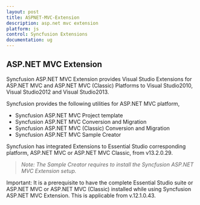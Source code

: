 ```yaml
---
layout: post
title: ASPNET-MVC-Extension
description: asp.net mvc extension
platform: js
control: Syncfusion Extensions
documentation: ug
---
```


## ASP.NET MVC Extension

Syncfusion ASP.NET MVC Extension provides Visual Studio Extensions for ASP.NET MVC and ASP.NET MVC (Classic) Platforms to Visual Studio2010, Visual Studio2012 and Visual Studio2013. 

Syncfusion provides the following utilities for ASP.NET MVC platform,

* Syncfusion ASP.NET MVC Project template
* Syncfusion ASP.NET MVC Conversion and Migration
* Syncfusion ASP.NET MVC (Classic) Conversion and Migration
* Syncfusion ASP.NET MVC Sample Creator

Syncfusion has integrated Extensions to Essential Studio corresponding platform, ASP.NET MVC or ASP.NET MVC Classic, from v13.2.0.29. 

> _Note: The Sample Creator requires to install the Syncfusion ASP.NET MVC Extension setup._

Important: It is a prerequisite to have the complete Essential Studio suite or ASP.NET MVC or ASP.NET MVC (Classic) installed while using Syncfusion ASP.NET MVC Extension. This is applicable from v.12.1.0.43.

